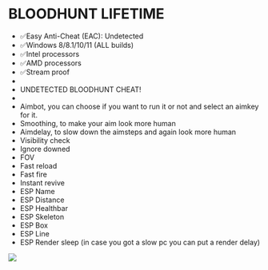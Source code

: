 #  BLOODHUNT LIFETIME

* ✅Easy Anti-Cheat (EAC): Undetected
* ✅Windows 8/8.1/10/11 (ALL builds)
* ✅Intel processors
* ✅AMD processors
* ✅Stream proof
* 
* UNDETECTED BLOODHUNT CHEAT!
* 
* Aimbot, you can choose if you want to run it or not and select an aimkey for it.
* Smoothing, to make your aim look more human
* Aimdelay, to slow down the aimsteps and again look more human
* Visibility check
* Ignore downed
* FOV
* Fast reload
* Fast fire
* Instant revive
* ESP Name
* ESP Distance
* ESP Healthbar
* ESP Skeleton
* ESP Box
* ESP Line
* ESP Render sleep (in case you got a slow pc you can put a render delay)

![](http://https://zupimages.net/up/22/27/wyxp.png)
